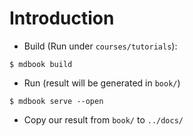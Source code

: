 # Introduction

* Build (Run under `courses/tutorials`):

```
$ mdbook build
```

* Run (result will be generated in `book/`)

```
$ mdbook serve --open
```

* Copy our result from `book/` to `../docs/`
